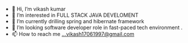 - 👋 Hi, I’m vikash kumar
- 👀 I’m interested in FULL STACK JAVA DEVELOMENT
- 🌱 I’m currently drilling spring and hibernate framework
- 💞️ I’m looking software developer role in fast-paced tech environment .
- 📫 How to reach me ...vikash17061997@gmail.com

<!---
vikMaxKr/vikMaxKr is a ✨ special ✨ repository because its `README.md` (this file) appears on your GitHub profile.
You can click the Preview link to take a look at your changes.
--->
